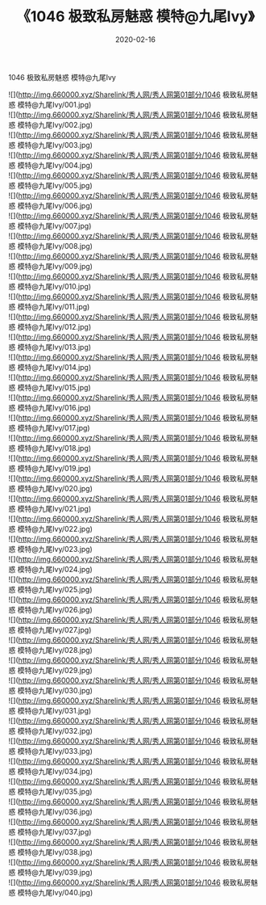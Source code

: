 ﻿---
layout: post
title:  《1046 极致私房魅惑 模特@九尾Ivy》
date:   2020-02-16
img: http://img.660000.xyz/Sharelink/秀人网/秀人网第01部分/1046 极致私房魅惑 模特@九尾Ivy/000.jpg
categories: [美女, 清纯, 唯美]
---

1046 极致私房魅惑 模特@九尾Ivy

  ![](http://img.660000.xyz/Sharelink/秀人网/秀人网第01部分/1046 极致私房魅惑 模特@九尾Ivy/001.jpg) <br> ![](http://img.660000.xyz/Sharelink/秀人网/秀人网第01部分/1046 极致私房魅惑 模特@九尾Ivy/002.jpg) <br> ![](http://img.660000.xyz/Sharelink/秀人网/秀人网第01部分/1046 极致私房魅惑 模特@九尾Ivy/003.jpg) <br> ![](http://img.660000.xyz/Sharelink/秀人网/秀人网第01部分/1046 极致私房魅惑 模特@九尾Ivy/004.jpg) <br> ![](http://img.660000.xyz/Sharelink/秀人网/秀人网第01部分/1046 极致私房魅惑 模特@九尾Ivy/005.jpg) <br> ![](http://img.660000.xyz/Sharelink/秀人网/秀人网第01部分/1046 极致私房魅惑 模特@九尾Ivy/006.jpg) <br> ![](http://img.660000.xyz/Sharelink/秀人网/秀人网第01部分/1046 极致私房魅惑 模特@九尾Ivy/007.jpg) <br> ![](http://img.660000.xyz/Sharelink/秀人网/秀人网第01部分/1046 极致私房魅惑 模特@九尾Ivy/008.jpg) <br> ![](http://img.660000.xyz/Sharelink/秀人网/秀人网第01部分/1046 极致私房魅惑 模特@九尾Ivy/009.jpg) <br> ![](http://img.660000.xyz/Sharelink/秀人网/秀人网第01部分/1046 极致私房魅惑 模特@九尾Ivy/010.jpg) <br> ![](http://img.660000.xyz/Sharelink/秀人网/秀人网第01部分/1046 极致私房魅惑 模特@九尾Ivy/011.jpg) <br> ![](http://img.660000.xyz/Sharelink/秀人网/秀人网第01部分/1046 极致私房魅惑 模特@九尾Ivy/012.jpg) <br> ![](http://img.660000.xyz/Sharelink/秀人网/秀人网第01部分/1046 极致私房魅惑 模特@九尾Ivy/013.jpg) <br> ![](http://img.660000.xyz/Sharelink/秀人网/秀人网第01部分/1046 极致私房魅惑 模特@九尾Ivy/014.jpg) <br> ![](http://img.660000.xyz/Sharelink/秀人网/秀人网第01部分/1046 极致私房魅惑 模特@九尾Ivy/015.jpg) <br> ![](http://img.660000.xyz/Sharelink/秀人网/秀人网第01部分/1046 极致私房魅惑 模特@九尾Ivy/016.jpg) <br> ![](http://img.660000.xyz/Sharelink/秀人网/秀人网第01部分/1046 极致私房魅惑 模特@九尾Ivy/017.jpg) <br> ![](http://img.660000.xyz/Sharelink/秀人网/秀人网第01部分/1046 极致私房魅惑 模特@九尾Ivy/018.jpg) <br> ![](http://img.660000.xyz/Sharelink/秀人网/秀人网第01部分/1046 极致私房魅惑 模特@九尾Ivy/019.jpg) <br> ![](http://img.660000.xyz/Sharelink/秀人网/秀人网第01部分/1046 极致私房魅惑 模特@九尾Ivy/020.jpg) <br> ![](http://img.660000.xyz/Sharelink/秀人网/秀人网第01部分/1046 极致私房魅惑 模特@九尾Ivy/021.jpg) <br> ![](http://img.660000.xyz/Sharelink/秀人网/秀人网第01部分/1046 极致私房魅惑 模特@九尾Ivy/022.jpg) <br> ![](http://img.660000.xyz/Sharelink/秀人网/秀人网第01部分/1046 极致私房魅惑 模特@九尾Ivy/023.jpg) <br> ![](http://img.660000.xyz/Sharelink/秀人网/秀人网第01部分/1046 极致私房魅惑 模特@九尾Ivy/024.jpg) <br> ![](http://img.660000.xyz/Sharelink/秀人网/秀人网第01部分/1046 极致私房魅惑 模特@九尾Ivy/025.jpg) <br> ![](http://img.660000.xyz/Sharelink/秀人网/秀人网第01部分/1046 极致私房魅惑 模特@九尾Ivy/026.jpg) <br> ![](http://img.660000.xyz/Sharelink/秀人网/秀人网第01部分/1046 极致私房魅惑 模特@九尾Ivy/027.jpg) <br> ![](http://img.660000.xyz/Sharelink/秀人网/秀人网第01部分/1046 极致私房魅惑 模特@九尾Ivy/028.jpg) <br> ![](http://img.660000.xyz/Sharelink/秀人网/秀人网第01部分/1046 极致私房魅惑 模特@九尾Ivy/029.jpg) <br> ![](http://img.660000.xyz/Sharelink/秀人网/秀人网第01部分/1046 极致私房魅惑 模特@九尾Ivy/030.jpg) <br> ![](http://img.660000.xyz/Sharelink/秀人网/秀人网第01部分/1046 极致私房魅惑 模特@九尾Ivy/031.jpg) <br> ![](http://img.660000.xyz/Sharelink/秀人网/秀人网第01部分/1046 极致私房魅惑 模特@九尾Ivy/032.jpg) <br> ![](http://img.660000.xyz/Sharelink/秀人网/秀人网第01部分/1046 极致私房魅惑 模特@九尾Ivy/033.jpg) <br> ![](http://img.660000.xyz/Sharelink/秀人网/秀人网第01部分/1046 极致私房魅惑 模特@九尾Ivy/034.jpg) <br> ![](http://img.660000.xyz/Sharelink/秀人网/秀人网第01部分/1046 极致私房魅惑 模特@九尾Ivy/035.jpg) <br> ![](http://img.660000.xyz/Sharelink/秀人网/秀人网第01部分/1046 极致私房魅惑 模特@九尾Ivy/036.jpg) <br> ![](http://img.660000.xyz/Sharelink/秀人网/秀人网第01部分/1046 极致私房魅惑 模特@九尾Ivy/037.jpg) <br> ![](http://img.660000.xyz/Sharelink/秀人网/秀人网第01部分/1046 极致私房魅惑 模特@九尾Ivy/038.jpg) <br> ![](http://img.660000.xyz/Sharelink/秀人网/秀人网第01部分/1046 极致私房魅惑 模特@九尾Ivy/039.jpg) <br> ![](http://img.660000.xyz/Sharelink/秀人网/秀人网第01部分/1046 极致私房魅惑 模特@九尾Ivy/040.jpg) <br>